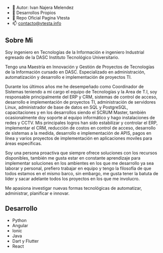 - 👋 Autor: Ivan Najera Melendez
- 👀 Desarrollos Propios
- 🌱 Repo Oficial Pagina Vtesta
- 📫 contacto@vtesta.info

## Sobre Mi

Soy ingeniero en Tecnologías de la Información e ingeniero Industrial egresado de la DASC Instituto Tecnológico Universitario.

Tengo una Maestría en Innovación y Gestión de Proyectos de Tecnologías de la Información cursado en DASC.
Especializado en administración, automatización y desarrollo e implementación de proyectos TI. 

Durante los últimos años me he desempeñado como Coordinador de Sistemas teniendo a mi cargo el equipo de Tecnologías y la 
Area de T.I, soy responsable principalmente del ERP y CRM, sistemas de control de acceso, desarrollo e implementación 
de proyectos TI, administración de servidores Linux, administrador de base de datos en SQL y PostgreSQL, capacitaciones y en los
desarrollos siendo el SCRUM Master, también ocasionalmente doy soporte al equipo informático y hago instalaciones 
de redes y CCTV. Mis principales logros han sido estabilizar y controlar el ERP, implementar el CRM, reducción de costos 
en control de acceso, desarrollo de sistemas a la medida, desarrollo e implementación de APIS, pagos en línea 
y varios proyectos de implementación en aplicaciones moviles para áreas específicas.

Soy una persona proactiva que siempre ofrece soluciones con los recursos disponibles, también me gusta estar en constante aprendizaje 
para implementar soluciones en los ambientes en los que me desarrollo ya sea laborar y personal, prefiero trabajar en equipo y tengo 
la filosofía de que todos estamos en el mismo barco, sin embargo, me gusta tener la batuta de líder y sacar adelante todos los 
proyectos en los que me involucro.

Me apasiona investigar nuevas formas tecnológicas de automatizar, administrar, planificar e innovar.

## Desarrollo

- Python
- Angular
- Ionic
- Java
- Dart y Flutter
- React

